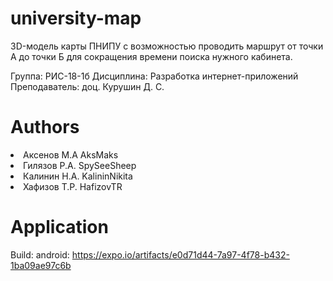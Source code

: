 # university-map
3D-модель карты ПНИПУ с возможностью проводить маршрут от точки А до точки Б для сокращения времени поиска нужного кабинета.

Группа: РИС-18-1б
Дисциплина: Разработка интернет-приложений
Преподаватель: доц. Курушин Д. С.

# Authors
<li>Аксенов М.А AksMaks</li>
<li>Гилязов Р.А. SpySeeSheep</li>
<li>Калинин Н.А. KalininNikita</li>
<li>Хафизов Т.Р. HafizovTR</li>

# Application
Build:
android: https://expo.io/artifacts/e0d71d44-7a97-4f78-b432-1ba09ae97c6b
